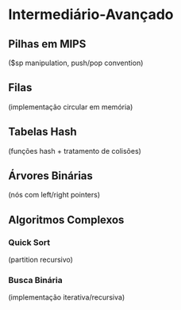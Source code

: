 # Intermediário-Avançado
## Pilhas em MIPS
($sp manipulation, push/pop convention)

## Filas
(implementação circular em memória)

## Tabelas Hash
(funções hash + tratamento de colisões)

## Árvores Binárias
(nós com left/right pointers)

## Algoritmos Complexos
### Quick Sort
(partition recursivo)

### Busca Binária
(implementação iterativa/recursiva)